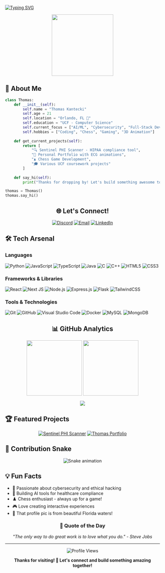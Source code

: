[![Typing SVG](https://readme-typing-svg.demolab.com?font=Fira+Code&pause=1000&color=00D9FF&width=435&lines=Hey+there%2C+I'm+Thomas!+👋;Full-Stack+Developer;UCF+Computer+Science+Student;AI+%26+Security+Enthusiast)](https://git.io/typing-svg)

<div align="center">
  <img src="https://github.com/CodingWithKantecki/CodingWithKantecki/assets/74038190/gif-profile-picture.gif" width="200" />
</div>

## 🚀 About Me

```python
class Thomas:
    def __init__(self):
        self.name = "Thomas Kantecki"
        self.age = 21
        self.location = "Orlando, FL 🌴"
        self.education = "UCF - Computer Science"
        self.current_focus = ["AI/ML", "Cybersecurity", "Full-Stack Development"]
        self.hobbies = ["Coding", "Chess", "Gaming", "3D Animation"]
    
    def get_current_projects(self):
        return [
            "🔍 Sentinel PHI Scanner - HIPAA compliance tool",
            "💼 Personal Portfolio with ECG animations", 
            "♟️ Chess Game Development",
            "🎓 Various UCF coursework projects"
        ]
    
    def say_hi(self):
        print("Thanks for dropping by! Let's build something awesome together! 🚀")

thomas = Thomas()
thomas.say_hi()
```

<div align="center">
  
## 🌐 Let's Connect!
  
[![Discord](https://img.shields.io/badge/Discord-7289DA?style=for-the-badge&logo=discord&logoColor=white)](https://discord.gg/yourdiscord)
[![Email](https://img.shields.io/badge/Gmail-D14836?style=for-the-badge&logo=gmail&logoColor=white)](mailto:thomaskantecki2003@gmail.com)
[![LinkedIn](https://img.shields.io/badge/LinkedIn-0077B5?style=for-the-badge&logo=linkedin&logoColor=white)](https://linkedin.com/in/thomaskantecki)

</div>

## 🛠️ Tech Arsenal

### Languages
![Python](https://img.shields.io/badge/python-3670A8?style=for-the-badge&logo=python&logoColor=ffdd54)
![JavaScript](https://img.shields.io/badge/javascript-%23323330.svg?style=for-the-badge&logo=javascript&logoColor=%23F7DF1E)
![TypeScript](https://img.shields.io/badge/typescript-%23007ACC.svg?style=for-the-badge&logo=typescript&logoColor=white)
![Java](https://img.shields.io/badge/java-%23ED8B00.svg?style=for-the-badge&logo=openjdk&logoColor=white)
![C](https://img.shields.io/badge/c-%2300599C.svg?style=for-the-badge&logo=c&logoColor=white)
![C++](https://img.shields.io/badge/c++-%2300599C.svg?style=for-the-badge&logo=c%2B%2B&logoColor=white)
![HTML5](https://img.shields.io/badge/html5-%23E34F26.svg?style=for-the-badge&logo=html5&logoColor=white)
![CSS3](https://img.shields.io/badge/css3-%231572B6.svg?style=for-the-badge&logo=css3&logoColor=white)

### Frameworks & Libraries
![React](https://img.shields.io/badge/react-%2320232a.svg?style=for-the-badge&logo=react&logoColor=%2361DAFB)
![Next JS](https://img.shields.io/badge/Next-black?style=for-the-badge&logo=next.js&logoColor=white)
![Node.js](https://img.shields.io/badge/node.js-6DA55F?style=for-the-badge&logo=node.js&logoColor=white)
![Express.js](https://img.shields.io/badge/express.js-%23404d59.svg?style=for-the-badge&logo=express&logoColor=%2361DAFB)
![Flask](https://img.shields.io/badge/flask-%23000.svg?style=for-the-badge&logo=flask&logoColor=white)
![TailwindCSS](https://img.shields.io/badge/tailwindcss-%2338B2AC.svg?style=for-the-badge&logo=tailwind-css&logoColor=white)

### Tools & Technologies
![Git](https://img.shields.io/badge/git-%23F05033.svg?style=for-the-badge&logo=git&logoColor=white)
![GitHub](https://img.shields.io/badge/github-%23121011.svg?style=for-the-badge&logo=github&logoColor=white)
![Visual Studio Code](https://img.shields.io/badge/Visual%20Studio%20Code-0078d4.svg?style=for-the-badge&logo=visual-studio-code&logoColor=white)
![Docker](https://img.shields.io/badge/docker-%230db7ed.svg?style=for-the-badge&logo=docker&logoColor=white)
![MySQL](https://img.shields.io/badge/mysql-4479A1.svg?style=for-the-badge&logo=mysql&logoColor=white)
![MongoDB](https://img.shields.io/badge/MongoDB-%234ea94b.svg?style=for-the-badge&logo=mongodb&logoColor=white)

<div align="center">

## 📊 GitHub Analytics

<img height="180em" src="https://github-readme-stats.vercel.app/api?username=CodingWithKantecki&show_icons=true&hide_border=true&count_private=true&include_all_commits=true&theme=tokyonight" />
<img height="180em" src="https://github-readme-stats.vercel.app/api/top-langs/?username=CodingWithKantecki&layout=compact&hide_border=true&theme=tokyonight"/>

</div>

<div align="center">
  
![](https://github-readme-streak-stats.herokuapp.com/?user=CodingWithKantecki&theme=tokyonight&hide_border=true)

</div>

## 🏆 Featured Projects

<div align="center">

[![Sentinel PHI Scanner](https://github-readme-stats.vercel.app/api/pin/?username=CodingWithKantecki&repo=sentinel-phi-scanner&theme=tokyonight&hide_border=true)](https://github.com/CodingWithKantecki/sentinel-phi-scanner)
[![Thomas Portfolio](https://github-readme-stats.vercel.app/api/pin/?username=CodingWithKantecki&repo=thomas-portfolio&theme=tokyonight&hide_border=true)](https://github.com/CodingWithKantecki/thomas-portfolio)

</div>

## 🐍 Contribution Snake

<div align="center">
  
![Snake animation](https://raw.githubusercontent.com/CodingWithKantecki/CodingWithKantecki/output/snake.svg)

</div>

## 💡 Fun Facts

- 🔐 Passionate about cybersecurity and ethical hacking
- 🤖 Building AI tools for healthcare compliance
- ♟️ Chess enthusiast - always up for a game!
- 🎮 Love creating interactive experiences
- 🌊 That profile pic is from beautiful Florida waters!

<div align="center">

### 💬 Quote of the Day
*"The only way to do great work is to love what you do." - Steve Jobs*

---

<img src="https://komarev.com/ghpvc/?username=CodingWithKantecki&label=Profile%20views&color=0e75b6&style=flat" alt="Profile Views" />

**Thanks for visiting! 🚀 Let's connect and build something amazing together!**

</div>
